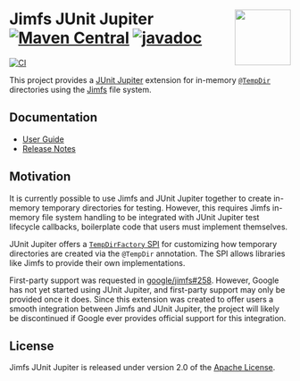 # <img src="https://stefano.codes/jimfs-junit-jupiter/assets/images/logo.png" align="right" width="100">Jimfs JUnit Jupiter [![Maven Central](https://img.shields.io/maven-central/v/io.github.scordio/jimfs-junit-jupiter?label=Maven%20Central)](https://central.sonatype.com/artifact/io.github.scordio/jimfs-junit-jupiter) [![javadoc](https://javadoc.io/badge2/io.github.scordio/jimfs-junit-jupiter/javadoc.svg)](https://javadoc.io/doc/io.github.scordio/jimfs-junit-jupiter)

[![CI](https://github.com/scordio/jimfs-junit-jupiter/actions/workflows/main.yml/badge.svg?branch=main)](https://github.com/scordio/jimfs-junit-jupiter/actions/workflows/main.yml?query=branch%3Amain)

This project provides a [JUnit Jupiter](https://junit.org/) extension for in-memory
[`@TempDir`](https://docs.junit.org/current/api/org.junit.jupiter.api/org/junit/jupiter/api/io/TempDir.html) directories
using the [Jimfs](https://github.com/google/jimfs) file system.

## Documentation

- [User Guide](https://stefano.codes/jimfs-junit-jupiter/)
- [Release Notes](https://github.com/scordio/jimfs-junit-jupiter/releases)

## Motivation

It is currently possible to use Jimfs and JUnit Jupiter together to create in-memory temporary directories for testing.
However, this requires Jimfs in-memory file system handling to be integrated with JUnit Jupiter test lifecycle
callbacks, boilerplate code that users must implement themselves.

JUnit Jupiter offers a
[`TempDirFactory` SPI](https://junit.org/junit5/docs/5.10.0/user-guide/#writing-tests-built-in-extensions-TempDirectory)
for customizing how temporary directories are created via the `@TempDir` annotation.
The SPI allows libraries like Jimfs to provide their own implementations.

First-party support was requested in [google/jimfs#258](https://github.com/google/jimfs/issues/258).
However, Google has not yet started using JUnit Jupiter, and first-party support may only be provided once it does.
Since this extension was created to offer users a smooth integration between Jimfs and JUnit Jupiter, the project will
likely be discontinued if Google ever provides official support for this integration.

## License

Jimfs JUnit Jupiter is released under version 2.0 of the [Apache License](https://www.apache.org/licenses/LICENSE-2.0).

